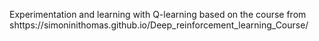 Experimentation and learning with Q-learning based on the course from  shttps://simoninithomas.github.io/Deep_reinforcement_learning_Course/
